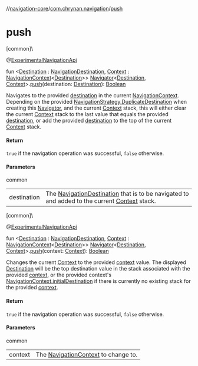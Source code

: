 //[navigation-core](../../index.md)/[com.chrynan.navigation](index.md)/[push](push.md)

# push

[common]\

@[ExperimentalNavigationApi](-experimental-navigation-api/index.md)

fun &lt;[Destination](push.md) : [NavigationDestination](index.md#1223765350%2FClasslikes%2F-215881696), [Context](push.md) : [NavigationContext](-navigation-context/index.md)&lt;[Destination](push.md)&gt;&gt; [Navigator](-navigator/index.md)&lt;[Destination](push.md), [Context](push.md)&gt;.[push](push.md)(destination: [Destination](push.md)): [Boolean](https://kotlinlang.org/api/latest/jvm/stdlib/kotlin/-boolean/index.html)

Navigates to the provided [destination](push.md) in the current [NavigationContext](-navigation-context/index.md). Depending on the provided [NavigationStrategy.DuplicateDestination](-navigation-strategy/-duplicate-destination/index.md) when creating this [Navigator](-navigator/index.md), and the current [Context](push.md) stack, this will either clear the current [Context](push.md) stack to the last value that equals the provided [destination](push.md), or add the provided [destination](push.md) to the top of the current [Context](push.md) stack.

#### Return

`true` if the navigation operation was successful, `false` otherwise.

#### Parameters

common

| | |
|---|---|
| destination | The [NavigationDestination](index.md#1223765350%2FClasslikes%2F-215881696) that is to be navigated to and added to the current [Context](push.md) stack. |

[common]\

@[ExperimentalNavigationApi](-experimental-navigation-api/index.md)

fun &lt;[Destination](push.md) : [NavigationDestination](index.md#1223765350%2FClasslikes%2F-215881696), [Context](push.md) : [NavigationContext](-navigation-context/index.md)&lt;[Destination](push.md)&gt;&gt; [Navigator](-navigator/index.md)&lt;[Destination](push.md), [Context](push.md)&gt;.[push](push.md)(context: [Context](push.md)): [Boolean](https://kotlinlang.org/api/latest/jvm/stdlib/kotlin/-boolean/index.html)

Changes the current [Context](push.md) to the provided [context](push.md) value. The displayed [Destination](push.md) will be the top destination value in the stack associated with the provided [context](push.md), or the provided context's [NavigationContext.initialDestination](-navigation-context/initial-destination.md) if there is currently no existing stack for the provided [context](push.md).

#### Return

`true` if the navigation operation was successful, `false` otherwise.

#### Parameters

common

| | |
|---|---|
| context | The [NavigationContext](-navigation-context/index.md) to change to. |
